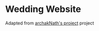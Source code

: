 # Wedding Website 
Adapted from [archakNath's project](https://github.com/archakNath/wedding-invitation-website?tab=readme-ov-file) project

